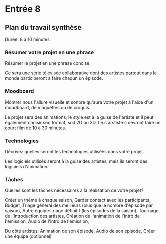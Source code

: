 # Entrée 8
## Plan du travail synthèse
Durée: 8 à 10 minutes

### Résumer votre projet en une phrase
Résumer le projet en une phrase concise.   

Ce sera une série télévisée collaborative dont des artistes partout dans le monde participeront à faire chaqun un épisode.

### Moodboard
Montrer nous l'allure visuelle et sonore qu'aura votre projet à l'aide d'un moodboard, de maquettes ou de croquis. 

Le projet sera des animations, le style est à la guise de l'artiste et il peut également choisir son format, soit 2D ou 3D. Le.s arstiste.s devront faire un court film de 10 à 30 minutes.

### Technologies
Décrivez quelles seront les technologies utilisées dans votre projet. 

Les logiciels utilisés seront à la guise des artistes, mais ils seront des logiciels d'animation.

### Tâches
Quelles sont les tâches nécessaires à la réalisation de votre projet? 

Créer un thème à chaque saison, Garder contact avec les participants, Budget, Triage général des meilleurs (plus que le nombre d'épisode par saison), Autre équipe: triage définitif (les épisodes de la saison), Tournage de l'introduction des artistes, Création de l'animation de l'intro de l'émission, Audio de l'intro de l'émission,

Du côté artistes: Animation de son épisode, Audio de son épisode, Créer une équipe (optionnel)

